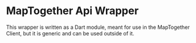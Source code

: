 # MapTogether Api Wrapper

This wrapper is written as a Dart module, meant for use in the MapTogether Client, but it is generic and can be used outside of it.
